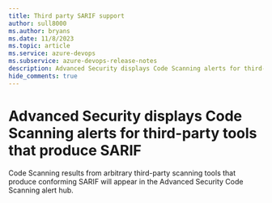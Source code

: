 ```yaml
---
title: Third party SARIF support
author: sull8000
ms.author: bryans
ms.date: 11/8/2023
ms.topic: article
ms.service: azure-devops
ms.subservice: azure-devops-release-notes
description: Advanced Security displays Code Scanning alerts for third-party tools that produce SARIF 
hide_comments: true
---
```


# Advanced Security displays Code Scanning alerts for third-party tools that produce SARIF

Code Scanning results from arbitrary third-party scanning tools that produce conforming SARIF will appear in the Advanced Security Code Scanning alert hub.
